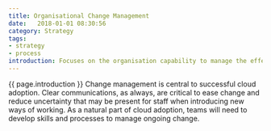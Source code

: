 ```yaml
---
title: Organisational Change Management
date:   2018-01-01 08:30:56
category: Strategy
tags:
- strategy
- process
introduction: Focuses on the organisation capability to manage the effects and impacts of business, structural, and cultural change introduced with cloud adoption.
---
```


{{ page.introduction }}
Change management is central to successful cloud adoption. Clear
communications, as always, are critical to ease change and reduce uncertainty
that may be present for staff when introducing new ways of working. As a
natural part of cloud adoption, teams will need to develop skills and processes
to manage ongoing change.